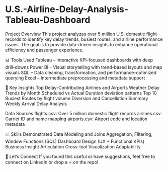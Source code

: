 # U.S.-Airline-Delay-Analysis-Tableau-Dashboard

Project Overview
This project analyzes over 5 million U.S. domestic flight records to identify key delay trends, busiest routes, and airline performance issues. The goal is to provide data-driven insights to enhance operational efficiency and passenger experience.

📊 Tools Used
Tableau – Interactive KPI-focused dashboards with deep drill-downs
Power BI – Visual storytelling with trend-based layouts and map visuals
SQL – Data cleaning, transformation, and performance-optimized querying
Excel – Intermediate preprocessing and metadata support

🧠 Key Insights
Top Delay-Contributing Airlines and Airports
Weather Delay Trends by Month
Scheduled vs Actual Duration deviation patterns
Top 10 Busiest Routes by flight volume
Diversion and Cancellation Summary
Weekly Arrival Delay Analysis

Data Sources
flights.csv: Over 5 million domestic flight records
airlines.csv: Carrier ID and name mapping
airports.csv: Airport code and location metadata

📈 Skills Demonstrated
Data Modeling and Joins
Aggregation, Filtering, Window Functions (SQL)
Dashboard Design (UX + Functional KPIs)
Business Insight Articulation
Cross-tool Visualization Adaptability


🤝 Let’s Connect
If you found this useful or have suggestions, feel free to connect on LinkedIn or drop a ⭐️ on the repo!

